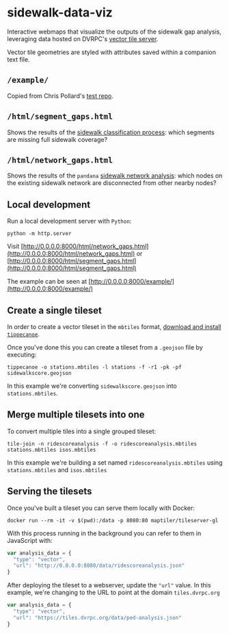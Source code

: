 # sidewalk-data-viz

Interactive webmaps that visualize the outputs of the sidewalk gap analysis,
leveraging data hosted on DVRPC's [vector tile server](https://tiles.dvrpc.org).

Vector tile geometries are styled with attributes saved within a companion text file.


## ``/example/``

Copied from Chris Pollard's [test repo](https://github.com/crvanpollard/webmapapp_testing/tree/master/Mapbox_Vector_Jsontable).


## ``/html/segment_gaps.html``

Shows the results of the [sidewalk classification process](https://github.com/dvrpc/network-routing/blob/master/sidewalk_gaps/segments/centerline_sidewalk_coverage.py): which segments are missing full sidewalk coverage?


## ``/html/network_gaps.html``

Shows the results of the ``pandana`` [sidewalk network analysis](https://github.com/dvrpc/network-routing): which nodes on the existing sidewalk network are disconnected from other nearby nodes?


## Local development

Run a local development server with ``Python``:

```
python -m http.server
```

Visit [http://0.0.0.0:8000/html/network_gaps.html](http://0.0.0.0:8000/html/network_gaps.html)
or [http://0.0.0.0:8000/html/segment_gaps.html](http://0.0.0.0:8000/html/segment_gaps.html)


The example can be seen at [http://0.0.0.0:8000/example/](http://0.0.0.0:8000/example/)

## Create a single tileset

In order to create a vector tileset in the `mbtiles` format, [download and install `tippecanoe`](https://github.com/mapbox/tippecanoe).

Once you've done this you can create a tileset from a `.geojson` file by executing:

```
tippecanoe -o stations.mbtiles -l stations -f -r1 -pk -pf sidewalkscore.geojson 
```

In this example we're converting `sidewalkscore.geojson` into `stations.mbtiles`.

## Merge multiple tilesets into one

To convert multiple tiles into a single grouped tileset:

```
tile-join -n ridescoreanalysis -f -o ridescoreanalysis.mbtiles stations.mbtiles isos.mbtiles
```
In this example we're building a set named `ridescoreanalysis.mbtiles` using `stations.mbtiles` and `isos.mbtiles`

## Serving the tilesets

Once you've built a tileset you can serve them locally with Docker:

```
docker run --rm -it -v $(pwd):/data -p 8080:80 maptiler/tileserver-gl
```

With this process running in the background you can refer to them in JavaScript with:

```javascript
var analysis_data = {
  "type": "vector",
  "url": "http://0.0.0.0:8080/data/ridescoreanalysis.json"
}
```

After deploying the tileset to a webserver, update the `"url"` value. In this example, we're changing to the URL to point at the domain `tiles.dvrpc.org`

```javascript
var analysis_data = {
  "type": "vector",
  "url": "https://tiles.dvrpc.org/data/ped-analysis.json"
}
```